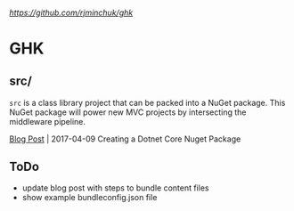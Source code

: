 ###### https://github.com/rjminchuk/ghk

# GHK

## src/
`src` is a class library project that can be packed into a NuGet package. This NuGet package will power new MVC projects by intersecting the middleware pipeline.

[Blog Post](blogpost.md) | 2017-04-09 Creating a Dotnet Core Nuget Package

## ToDo

- update blog post with steps to bundle content files
- show example bundleconfig.json file 
